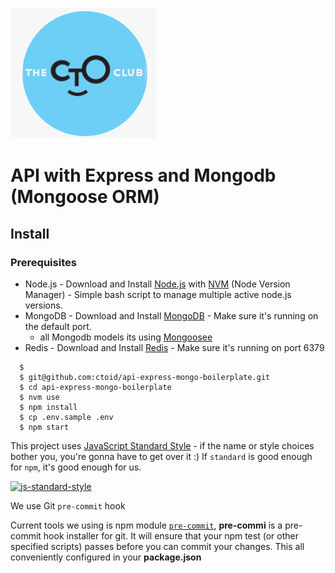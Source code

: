 ![](https://raw.githubusercontent.com/ctoid/api-express-mongo-boilerplate/master/public/logo.png)

# API with Express and Mongodb (Mongoose ORM)

## Install

### Prerequisites
- Node.js - Download and Install [Node.js](https://nodejs.org/en/) with [NVM](https://github.com/creationix/nvm) (Node Version Manager) - Simple bash script to manage multiple active node.js versions.
- MongoDB - Download and Install [MongoDB](http://www.mongodb.org/) - Make sure it's running on the default port.
  - all Mongodb models its using [Mongoosee](https://www.npmjs.org/package/mongoose)
- Redis - Download and Install [Redis](http://redis.io/download) - Make sure it's running on port 6379

```
  $
  $ git@github.com:ctoid/api-express-mongo-boilerplate.git
  $ cd api-express-mongo-boilerplate
  $ nvm use
  $ npm install
  $ cp .env.sample .env
  $ npm start
```

This project uses [JavaScript Standard Style](https://github.com/feross/standard) - if the name or style choices bother you,
you're gonna have to get over it :) If `standard` is good enough for `npm`, it's good enough for us.

[![js-standard-style](https://cdn.rawgit.com/feross/standard/master/badge.svg)](https://github.com/feross/standard)

We use Git `pre-commit` hook

Current tools we using is npm module [`pre-commit`](https://www.npmjs.com/package/pre-commit), **pre-commi** is a pre-commit hook installer for git. It will ensure that your npm test (or other specified scripts) passes before you can commit your changes. This all conveniently configured in your **package.json**
